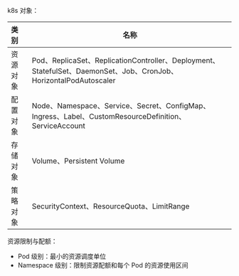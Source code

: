 k8s 对象：

| 类别     | 名称                                                         |
| :------- | ------------------------------------------------------------ |
| 资源对象 | Pod、ReplicaSet、ReplicationController、Deployment、StatefulSet、DaemonSet、Job、CronJob、HorizontalPodAutoscaler |
| 配置对象 | Node、Namespace、Service、Secret、ConfigMap、Ingress、Label、CustomResourceDefinition、 ServiceAccount |
| 存储对象 | Volume、Persistent Volume                                    |
| 策略对象 | SecurityContext、ResourceQuota、LimitRange                   |



资源限制与配额：

- Pod 级别：最小的资源调度单位
- Namespace 级别：限制资源配额和每个 Pod 的资源使用区间



